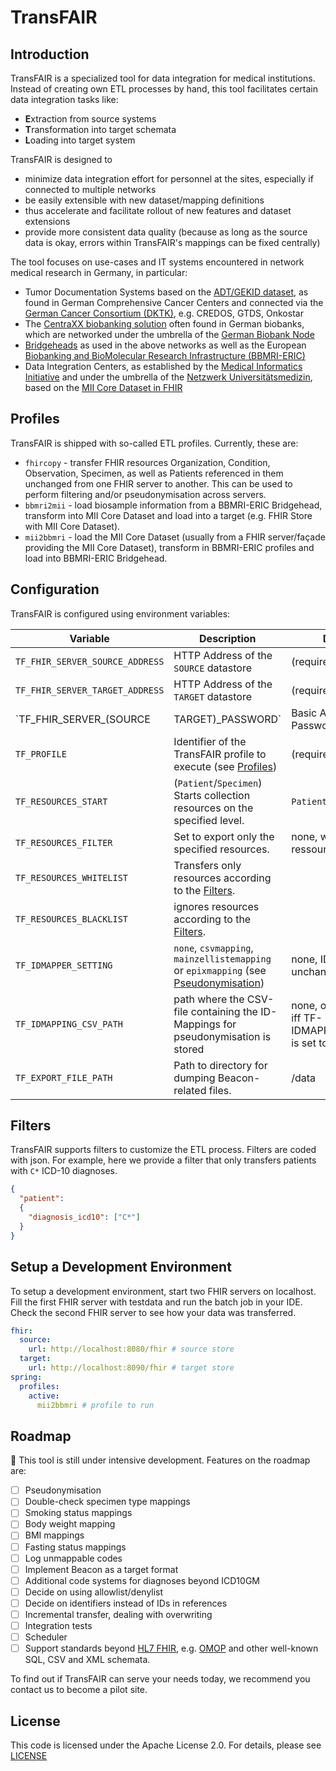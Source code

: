 # TransFAIR

## Introduction

TransFAIR is a specialized tool for data integration for medical institutions. Instead of creating own ETL processes by hand, this tool facilitates certain data integration tasks like:

- **E**xtraction from source systems
- **T**ransformation into target schemata
- **L**oading into target system

TransFAIR is designed to

- minimize data integration effort for personnel at the sites, especially if connected to multiple networks
- be easily extensible with new dataset/mapping definitions
- thus accelerate and facilitate rollout of new features and dataset extensions
- provide more consistent data quality (because as long as the source data is okay, errors within TransFAIR's mappings can be fixed centrally)

The tool focuses on use-cases and IT systems encountered in network medical research in Germany, in particular:

- Tumor Documentation Systems based on the [ADT/GEKID dataset](https://www.gekid.de/adt-gekid-basisdatensatz), as found in German Comprehensive Cancer Centers and connected via the [German Cancer Consortium (DKTK)](https://dktk.dkfz.de/en/clinical-platform), e.g. CREDOS, GTDS, Onkostar
- The [CentraXX biobanking solution](https://www.kairos.de/produkte/centraxx-bio/) often found in German biobanks, which are networked under the umbrella of the [German Biobank Node](https://www.bbmri.de)
- [Bridgeheads](https://github.com/samply/bridgehead) as used in the above networks as well as the European [Biobanking and BioMolecular Research Infrastructure (BBMRI-ERIC)](https://bbmri-eric.eu)
- Data Integration Centers, as established by the [Medical Informatics Initiative](https://www.medizininformatik-initiative.de) and under the umbrella of the [Netzwerk Universitätsmedizin](https://www.netzwerk-universitaetsmedizin.de), based on the [MII Core Dataset in FHIR](https://simplifier.net/organization/koordinationsstellemii)

## Profiles

TransFAIR is shipped with so-called ETL profiles. Currently, these are:

- `fhircopy` - transfer FHIR resources Organization, Condition, Observation, Specimen, as well as Patients referenced in them unchanged from one FHIR server to another. This can be used to perform filtering and/or pseudonymisation across servers.
- `bbmri2mii` - load biosample information from a BBMRI-ERIC Bridgehead, transform into MII Core Dataset and load into a target (e.g. FHIR Store with MII Core Dataset).
- `mii2bbmri` - load the MII Core Dataset (usually from a FHIR server/façade providing the MII Core Dataset), transform in BBMRI-ERIC profiles and load into BBMRI-ERIC Bridgehead.

## Configuration

TransFAIR is configured using environment variables:

| Variable                                  | Description                                                                                                   | Default                                                            |
|-------------------------------------------|---------------------------------------------------------------------------------------------------------------|--------------------------------------------------------------------|
| `TF_FHIR_SERVER_SOURCE_ADDRESS`           | HTTP Address of the `SOURCE` datastore                                                                        | (required)                                                         |
| `TF_FHIR_SERVER_TARGET_ADDRESS`           | HTTP Address of the `TARGET` datastore                                                                        | (required)                                                         |                                                                                         |                                                                    |
| `TF_FHIR_SERVER_(SOURCE|TARGET)_PASSWORD` | Basic Auth Password                                                                                           |                                                                    |
| `TF_PROFILE`                              | Identifier of the TransFAIR profile to execute (see [Profiles](#profiles))                                    | (required)                                                         |
| `TF_RESOURCES_START`                      | (`Patient`/`Specimen`) Starts collection resources on the specified level.                                    | `Patient`                                                          |
| `TF_RESOURCES_FILTER`                     | Set to export only the specified resources.                                                                   | none, will export all ressources                                   |
| `TF_RESOURCES_WHITELIST`                  | Transfers only resources according to the [Filters](#filters).                                                |                                                                    |
| `TF_RESOURCES_BLACKLIST`                  | ignores resources according to the [Filters](#filters).                                                       |                                                                    |
| `TF_IDMAPPER_SETTING`                		  | `none`, `csvmapping`, `mainzellistemapping` or `epixmapping` (see [Pseudonymisation](#pseudonymisation))	   	| none, IDs will be unchanged                                        |
| `TF_IDMAPPING_CSV_PATH`					          | path where the CSV-file containing the ID-Mappings for pseudonymisation is stored									            | none, only required iff TF-IDMAPPER_SETTING is set to `csvmapping` |
| `TF_EXPORT_FILE_PATH`                     | Path to directory for dumping Beacon-related files.                                                           | /data                                                              |

## Filters

TransFAIR supports filters to customize the ETL process. Filters are coded with json. For example, here we provide a filter that only transfers patients with `C*` ICD-10 diagnoses.

```json
{
  "patient":
  {
    "diagnosis_icd10": ["C*"]
  }
}
```

## Setup a Development Environment

To setup a development environment, start two FHIR servers on localhost. Fill the first FHIR server with testdata and run the batch job in your IDE. Check the second FHIR server to see how your data was transferred.

```yml
fhir:
  source:
    url: http://localhost:8080/fhir # source store
  target:
    url: http://localhost:8090/fhir # target store
spring:
  profiles:
    active:
      mii2bbmri # profile to run
```

## Roadmap

:construction: This tool is still under intensive development. Features on the roadmap are:

- [ ] Pseudonymisation
- [ ] Double-check specimen type mappings 
- [ ] Smoking status mappings
- [ ] Body weight mapping
- [ ] BMI mappings
- [ ] Fasting status mappings
- [ ] Log unmappable codes
- [ ] Implement Beacon as a target format
- [ ] Additional code systems for diagnoses beyond ICD10GM
- [ ] Decide on using allowlist/denylist
- [ ] Decide on identifiers instead of IDs in references
- [ ] Incremental transfer, dealing with overwriting
- [ ] Integration tests
- [ ] Scheduler
- [ ] Support standards beyond [HL7 FHIR](https://hl7.org/fhir/), e.g. [OMOP](https://www.ohdsi.org/data-standardization/) and other well-known SQL, CSV and XML schemata.

To find out if TransFAIR can serve your needs today, we recommend you contact us to become a pilot site.

## License

This code is licensed under the Apache License 2.0. For details, please see [LICENSE](./LICENSE)

